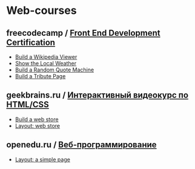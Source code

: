 # Web-courses


## freecodecamp / [Front End Development Certification](https://www.freecodecamp.org)

* [Build a Wikipedia Viewer](https://github.com/annaign/Web-courses/tree/master/WikipediaViewer "WikipediaViewer")
* [Show the Local Weather](https://github.com/annaign/Web-courses/tree/master/LocalWeather "LocalWeather")
* [Build a Random Quote Machine](https://github.com/annaign/Web-courses/tree/master/RandomQuoteMachine "RandomQuoteMachine")
* [Build a Tribute Page](https://github.com/annaign/Web-courses/tree/master/Tribute%20page "Tribute page")


## geekbrains.ru / [Интерактивный видеокурс по HTML/CSS](https://geekbrains.ru)

* [Build a web store]()
* [Layout: web store](https://github.com/annaign/Web-courses/tree/master/ShopLayout "ShopLayout")


## openedu.ru / [Веб-программирование](https://openedu.ru/course/ITMOUniversity/WEBDEV/)

* [Layout: a simple page](https://github.com/annaign/Web-courses/tree/master/Final%20project%20(web%20page) "Final project (web page)")
